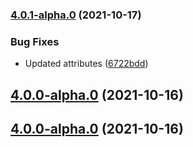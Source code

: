 ### [4.0.1-alpha.0](https://github.com/godot-escoria/escoria-ui-9verbs/compare/v0.0.0...v4.0.1-alpha.0) (2021-10-17)


### Bug Fixes

* Updated attributes ([6722bdd](https://github.com/godot-escoria/escoria-ui-9verbs/commit/6722bdd8c1d1eb86d175a374140240cf107d0ee7))



## [4.0.0-alpha.0](https://github.com/godot-escoria/escoria-ui-9verbs/compare/v0.0.0...v4.0.0-alpha.0) (2021-10-16)



## [4.0.0-alpha.0](https://github.com/godot-escoria/escoria-ui-9verbs/compare/v0.0.0...v4.0.0-alpha.0) (2021-10-16)
